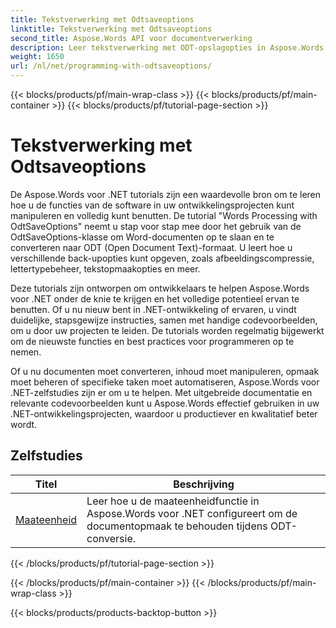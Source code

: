 ```yaml
---
title: Tekstverwerking met Odtsaveoptions
linktitle: Tekstverwerking met Odtsaveoptions
second_title: Aspose.Words API voor documentverwerking
description: Leer tekstverwerking met ODT-opslagopties in Aspose.Words voor .NET. Gedetailleerde tutorials met voorbeeldcode om Word-documenten op te slaan in ODT-formaat.
weight: 1650
url: /nl/net/programming-with-odtsaveoptions/
---
```


{{< blocks/products/pf/main-wrap-class >}}
{{< blocks/products/pf/main-container >}}
{{< blocks/products/pf/tutorial-page-section >}}

# Tekstverwerking met Odtsaveoptions

De Aspose.Words voor .NET tutorials zijn een waardevolle bron om te leren hoe u de functies van de software in uw ontwikkelingsprojecten kunt manipuleren en volledig kunt benutten. De tutorial "Words Processing with OdtSaveOptions" neemt u stap voor stap mee door het gebruik van de OdtSaveOptions-klasse om Word-documenten op te slaan en te converteren naar ODT (Open Document Text)-formaat. U leert hoe u verschillende back-upopties kunt opgeven, zoals afbeeldingscompressie, lettertypebeheer, tekstopmaakopties en meer.

Deze tutorials zijn ontworpen om ontwikkelaars te helpen Aspose.Words voor .NET onder de knie te krijgen en het volledige potentieel ervan te benutten. Of u nu nieuw bent in .NET-ontwikkeling of ervaren, u vindt duidelijke, stapsgewijze instructies, samen met handige codevoorbeelden, om u door uw projecten te leiden. De tutorials worden regelmatig bijgewerkt om de nieuwste functies en best practices voor programmeren op te nemen.

Of u nu documenten moet converteren, inhoud moet manipuleren, opmaak moet beheren of specifieke taken moet automatiseren, Aspose.Words voor .NET-zelfstudies zijn er om u te helpen. Met uitgebreide documentatie en relevante codevoorbeelden kunt u Aspose.Words effectief gebruiken in uw .NET-ontwikkelingsprojecten, waardoor u productiever en kwalitatief beter wordt.

 ## Zelfstudies
| Titel | Beschrijving |
| --- | --- |
| [Maateenheid](./measure-unit/) | Leer hoe u de maateenheidfunctie in Aspose.Words voor .NET configureert om de documentopmaak te behouden tijdens ODT-conversie. |
{{< /blocks/products/pf/tutorial-page-section >}}

{{< /blocks/products/pf/main-container >}}
{{< /blocks/products/pf/main-wrap-class >}}

{{< blocks/products/products-backtop-button >}}
